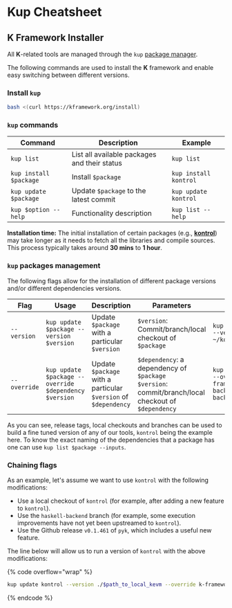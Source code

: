 # Kup Cheatsheet

## K Framework Installer

All **K**-related tools are managed through the `kup` [package manager](https://github.com/runtimeverification/kup).

The following commands are used to install the **K** framework and enable easy switching between different versions.

### **Install `kup`**

```bash
bash <(curl https://kframework.org/install)
```

### `kup` commands

<table data-full-width="false"><thead><tr><th>Command</th><th>Description</th><th>Example</th></tr></thead><tbody><tr><td><code>kup list</code></td><td>List all available packages and their status </td><td><code>kup list</code></td></tr><tr><td><code>kup install $package</code></td><td>Install <code>$package</code></td><td><code>kup install kontrol</code></td></tr><tr><td><code>kup update $package</code></td><td>Update <code>$package</code> to the latest commit </td><td><code>kup update kontrol</code></td></tr><tr><td><code>kup $option --help</code></td><td>Functionality description</td><td><code>kup list --help</code></td></tr></tbody></table>

**Installation time:** The initial installation of certain packages (e.g., [**kontrol**](https://github.com/runtimeverification/kontrol)) may take longer as it needs to fetch all the libraries and compile sources. This process typically takes around **30 mins** to **1 hour**.

### `kup` packages management

The following flags allow for the installation of different package versions and/or different dependencies versions.

<table data-full-width="true"><thead><tr><th width="154">Flag</th><th width="231">Usage</th><th width="227">Description</th><th width="191">Parameters</th><th>Example</th></tr></thead><tbody><tr><td><code>--version</code></td><td><code>kup update $package --version $version</code></td><td>Update <code>$package</code> with a particular <code>$version</code></td><td><code>$version</code>: Commit/branch/local checkout of <code>$package</code></td><td><code>kup update kontrol --version ~/kontrol</code></td></tr><tr><td><code>--override</code></td><td><code>kup update $package --override $dependency $version</code></td><td>Update <code>$package</code> with a particular <code>$version</code> of <code>$dependency</code></td><td><code>$dependency</code>: a dependency of <code>$package</code><br><code>$version</code>: commit/branch/local checkout of <code>$dependency</code></td><td><code>kup update kontrol --override kevm/k-framework/haskell-backend ~/haskell-backend</code></td></tr></tbody></table>

As you can see, release tags, local checkouts and branches can be used to build a fine tuned version of any of our tools, `kontrol` being the example here. To know the exact naming of the dependencies that a package has one can use `kup list $package --inputs`.

### **Chaining flags**

As an example, let's assume we want to use `kontrol` with the following modifications:

* Use a local checkout of `kontrol` (for example, after adding a new feature to `kontrol`).
* Use the `haskell-backend` branch (for example, some execution improvements have not yet been upstreamed to `kontrol`).
* Use the Github release `v0.1.461` of `pyk`, which includes a useful new feature.&#x20;

The line below will allow us to run a version of `kontrol` with the above modifications:

{% code overflow="wrap" %}
```bash
kup update kontrol --version ./$path_to_local_kevm --override k-framework/haskell-backend $haskell-branch pyk ./$path_to_local_pyk
```
{% endcode %}
